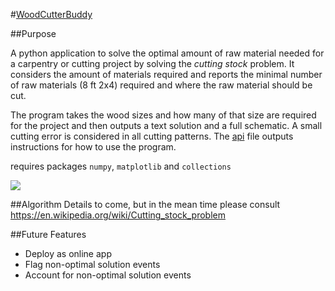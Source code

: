 #[WoodCutterBuddy](https://github.com/JOSMANC/WoodCutterBuddy)

##Purpose

A python application to solve the optimal amount of raw material needed for a carpentry or cutting project by solving the *cutting stock* problem.  It considers the amount of materials required and reports the minimal number of raw materials (8 ft 2x4) required and where the raw material should be cut.

The program takes the wood sizes and how many of that size are required for the project and then outputs a text solution and a full schematic.  A small cutting error is considered in all cutting patterns.   The [api](https://github.com/JOSMANC/WoodCutterBuddy/blob/master/WoodCutterBuddy_api.py) file outputs instructions for how to use the program. 

requires packages `numpy`, `matplotlib` and `collections`

![](https://github.com/JOSMANC/WoodCutterBuddy/blob/master/image/woodbuddyschematic.png)

##Algorithm
Details to come, but in the mean time please consult https://en.wikipedia.org/wiki/Cutting_stock_problem

##Future Features
- Deploy as online app
- Flag non-optimal solution events
- Account for non-optimal solution events
